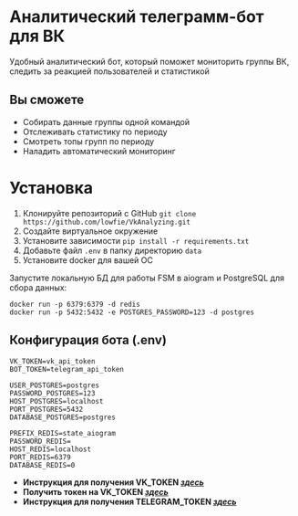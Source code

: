 # Аналитический телеграмм-бот для ВК

Удобный аналитический бот, который поможет мониторить группы ВК, следить за реакцией пользователей и статистикой

## Вы сможете
- Собирать данные группы одной командой 
- Отслеживать статистику по периоду
- Смотреть топы групп по периоду
- Наладить автоматический мониторинг

# Установка
1. Клонируйте репозиторий с GitHub `git clone https://github.com/lowfie/VkAnalyzing.git`
2. Создайте виртуальное окружение
3. Установите зависимости `pip install -r requirements.txt`
4. Добавьте файл `.env` в папку директорию `data`
5. Установите docker для вашей ОС

Запустите локальную БД для работы FSM в aiogram и PostgreSQL для сбора данных:
```
docker run -p 6379:6379 -d redis
docker run -p 5432:5432 -e POSTGRES_PASSWORD=123 -d postgres
```

## Конфигурация бота (.env)
```
VK_TOKEN=vk_api_token
BOT_TOKEN=telegram_api_token

USER_POSTGRES=postgres
PASSWORD_POSTGRES=123
HOST_POSTGRES=localhost
PORT_POSTGRES=5432
DATABASE_POSTGRES=postgres

PREFIX_REDIS=state_aiogram
PASSWORD_REDIS=
HOST_REDIS=localhost
PORT_REDIS=6379
DATABASE_REDIS=0
```

- **Инструкция для получения VK_TOKEN [*здесь*](https://dvmn.org/encyclopedia/qna/63/kak-poluchit-token-polzovatelja-dlja-vkontakte/)**
- **Получить токен на VK_TOKEN [*здесь*](https://dev.vk.com/)**
- **Инструкция для получения TELEGRAM_TOKEN [*здесь*](https://web7.pro/kak-poluchit-token-bota-telegram-api/)**

